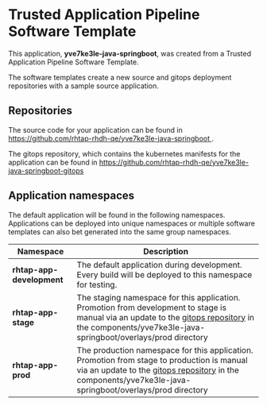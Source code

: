 # Trusted Application Pipeline Software Template

This application, **yve7ke3le-java-springboot**, was created from a Trusted Application Pipeline Software Template.

The software templates create a new source and gitops deployment repositories with a sample source application. 

## Repositories

The source code for your application can be found in [https://github.com/rhtap-rhdh-qe/yve7ke3le-java-springboot ](https://github.com/rhtap-rhdh-qe/yve7ke3le-java-springboot ).
 
The gitops repository, which contains the kubernetes manifests for the application can be found in 
[https://github.com/rhtap-rhdh-qe/yve7ke3le-java-springboot-gitops ](https://github.com/rhtap-rhdh-qe/yve7ke3le-java-springboot-gitops ) 

## Application namespaces 

The default application will be found in the following namespaces. Applications can be deployed into unique namespaces or multiple software templates can also bet generated into the same group namespaces.  

|  Namespace   |  Description   |  
| -------- | -------- |   
| **rhtap-app-development** | The default application during development. Every build will be deployed to this namespace for testing. | 
| **rhtap-app-stage** | The staging namespace for this application. Promotion from development to stage is manual via an update to the [gitops repository](https://github.com/rhtap-rhdh-qe/yve7ke3le-java-springboot-gitops ) in the components/yve7ke3le-java-springboot/overlays/prod directory |  
| **rhtap-app-prod** | The production namespace for this application. Promotion from stage to production is manual via an update to the [gitops repository](https://github.com/rhtap-rhdh-qe/yve7ke3le-java-springboot-gitops ) in the components/yve7ke3le-java-springboot/overlays/prod directory | 